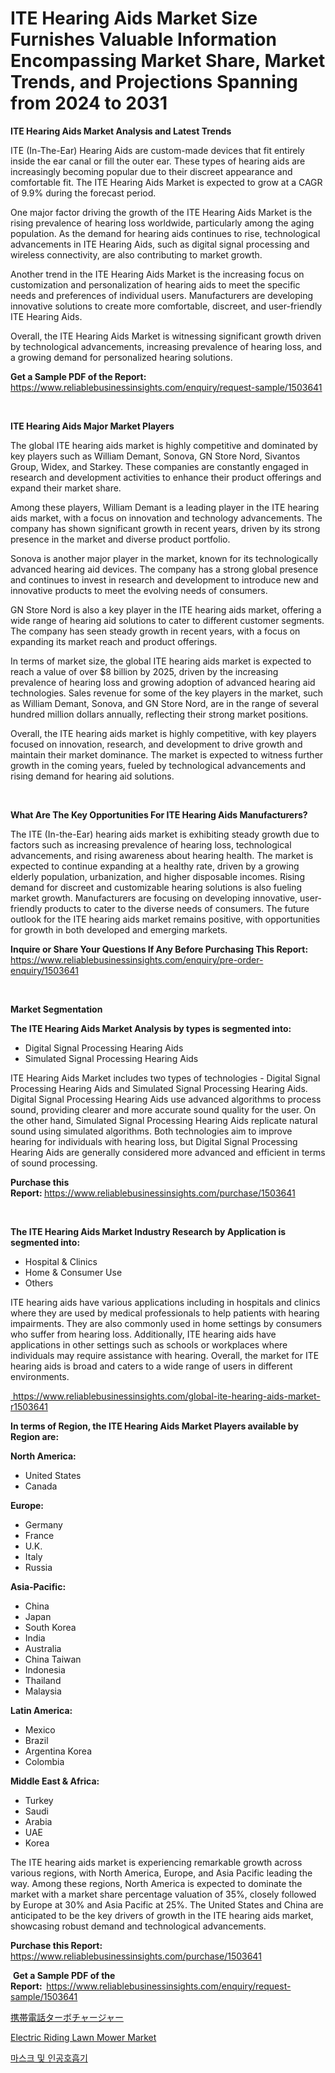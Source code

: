 <p><h1>ITE Hearing Aids Market Size Furnishes Valuable Information Encompassing Market Share, Market Trends, and Projections Spanning from 2024 to 2031</h1></p><p><strong>ITE Hearing Aids Market Analysis and Latest Trends</strong></p>
<p><p>ITE (In-The-Ear) Hearing Aids are custom-made devices that fit entirely inside the ear canal or fill the outer ear. These types of hearing aids are increasingly becoming popular due to their discreet appearance and comfortable fit. The ITE Hearing Aids Market is expected to grow at a CAGR of 9.9% during the forecast period.</p><p>One major factor driving the growth of the ITE Hearing Aids Market is the rising prevalence of hearing loss worldwide, particularly among the aging population. As the demand for hearing aids continues to rise, technological advancements in ITE Hearing Aids, such as digital signal processing and wireless connectivity, are also contributing to market growth.</p><p>Another trend in the ITE Hearing Aids Market is the increasing focus on customization and personalization of hearing aids to meet the specific needs and preferences of individual users. Manufacturers are developing innovative solutions to create more comfortable, discreet, and user-friendly ITE Hearing Aids.</p><p>Overall, the ITE Hearing Aids Market is witnessing significant growth driven by technological advancements, increasing prevalence of hearing loss, and a growing demand for personalized hearing solutions.</p></p>
<p><strong>Get a Sample PDF of the Report:&nbsp;</strong> <a href="https://www.reliablebusinessinsights.com/enquiry/request-sample/1503641">https://www.reliablebusinessinsights.com/enquiry/request-sample/1503641</a></p>
<p>&nbsp;</p>
<p><strong>ITE Hearing Aids Major Market Players</strong></p>
<p><p>The global ITE hearing aids market is highly competitive and dominated by key players such as William Demant, Sonova, GN Store Nord, Sivantos Group, Widex, and Starkey. These companies are constantly engaged in research and development activities to enhance their product offerings and expand their market share.</p><p>Among these players, William Demant is a leading player in the ITE hearing aids market, with a focus on innovation and technology advancements. The company has shown significant growth in recent years, driven by its strong presence in the market and diverse product portfolio.</p><p>Sonova is another major player in the market, known for its technologically advanced hearing aid devices. The company has a strong global presence and continues to invest in research and development to introduce new and innovative products to meet the evolving needs of consumers.</p><p>GN Store Nord is also a key player in the ITE hearing aids market, offering a wide range of hearing aid solutions to cater to different customer segments. The company has seen steady growth in recent years, with a focus on expanding its market reach and product offerings.</p><p>In terms of market size, the global ITE hearing aids market is expected to reach a value of over $8 billion by 2025, driven by the increasing prevalence of hearing loss and growing adoption of advanced hearing aid technologies. Sales revenue for some of the key players in the market, such as William Demant, Sonova, and GN Store Nord, are in the range of several hundred million dollars annually, reflecting their strong market positions.</p><p>Overall, the ITE hearing aids market is highly competitive, with key players focused on innovation, research, and development to drive growth and maintain their market dominance. The market is expected to witness further growth in the coming years, fueled by technological advancements and rising demand for hearing aid solutions.</p></p>
<p>&nbsp;</p>
<p><strong>What Are The Key Opportunities For ITE Hearing Aids Manufacturers?</strong></p>
<p><p>The ITE (In-the-Ear) hearing aids market is exhibiting steady growth due to factors such as increasing prevalence of hearing loss, technological advancements, and rising awareness about hearing health. The market is expected to continue expanding at a healthy rate, driven by a growing elderly population, urbanization, and higher disposable incomes. Rising demand for discreet and customizable hearing solutions is also fueling market growth. Manufacturers are focusing on developing innovative, user-friendly products to cater to the diverse needs of consumers. The future outlook for the ITE hearing aids market remains positive, with opportunities for growth in both developed and emerging markets.</p></p>
<p><strong>Inquire or Share Your Questions If Any Before Purchasing This Report:</strong> <a href="https://www.reliablebusinessinsights.com/enquiry/pre-order-enquiry/1503641">https://www.reliablebusinessinsights.com/enquiry/pre-order-enquiry/1503641</a></p>
<p>&nbsp;</p>
<p><strong>Market Segmentation</strong></p>
<p><strong>The ITE Hearing Aids Market Analysis by types is segmented into:</strong></p>
<p><ul><li>Digital Signal Processing Hearing Aids</li><li>Simulated Signal Processing Hearing Aids</li></ul></p>
<p><p>ITE Hearing Aids Market includes two types of technologies - Digital Signal Processing Hearing Aids and Simulated Signal Processing Hearing Aids. Digital Signal Processing Hearing Aids use advanced algorithms to process sound, providing clearer and more accurate sound quality for the user. On the other hand, Simulated Signal Processing Hearing Aids replicate natural sound using simulated algorithms. Both technologies aim to improve hearing for individuals with hearing loss, but Digital Signal Processing Hearing Aids are generally considered more advanced and efficient in terms of sound processing.</p></p>
<p><strong>Purchase this Report:&nbsp;</strong><a href="https://www.reliablebusinessinsights.com/purchase/1503641">https://www.reliablebusinessinsights.com/purchase/1503641</a></p>
<p>&nbsp;</p>
<p><strong>The ITE Hearing Aids Market Industry Research by Application is segmented into:</strong></p>
<p><ul><li>Hospital & Clinics</li><li>Home & Consumer Use</li><li>Others</li></ul></p>
<p><p>ITE hearing aids have various applications including in hospitals and clinics where they are used by medical professionals to help patients with hearing impairments. They are also commonly used in home settings by consumers who suffer from hearing loss. Additionally, ITE hearing aids have applications in other settings such as schools or workplaces where individuals may require assistance with hearing. Overall, the market for ITE hearing aids is broad and caters to a wide range of users in different environments.</p></p>
<p><a href="https://www.reliablebusinessinsights.com/global-ite-hearing-aids-market-r1503641">&nbsp;https://www.reliablebusinessinsights.com/global-ite-hearing-aids-market-r1503641</a></p>
<p><strong>In terms of Region, the ITE Hearing Aids Market Players available by Region are:</strong></p>
<p>
    <p> <strong> North America: </strong>
        <ul>
            <li>United States</li>
            <li>Canada</li>
        </ul>
        </p> 
    <p> <strong> Europe: </strong>
        <ul>
            <li>Germany</li>
            <li>France</li>
            <li>U.K.</li>
            <li>Italy</li>
            <li>Russia</li>
        </ul>
        </p> 
    <p> <strong> Asia-Pacific: </strong>
        <ul>
            <li>China</li>
            <li>Japan</li>
            <li>South Korea</li>
            <li>India</li>
            <li>Australia</li>
            <li>China Taiwan</li>
            <li>Indonesia</li>
            <li>Thailand</li>
            <li>Malaysia</li>
        </ul>
        </p> 
    <p> <strong> Latin America: </strong>
        <ul>
            <li>Mexico</li>
            <li>Brazil</li>
            <li>Argentina Korea</li>
            <li>Colombia</li>
        </ul>
        </p> 
    <p> <strong> Middle East & Africa: </strong>
        <ul>
            <li>Turkey</li>
            <li>Saudi</li>
            <li>Arabia</li>
            <li>UAE</li>
            <li>Korea</li>
        </ul>
    </p>
    </p>
<p><p>The ITE hearing aids market is experiencing remarkable growth across various regions, with North America, Europe, and Asia Pacific leading the way. Among these regions, North America is expected to dominate the market with a market share percentage valuation of 35%, closely followed by Europe at 30% and Asia Pacific at 25%. The United States and China are anticipated to be the key drivers of growth in the ITE hearing aids market, showcasing robust demand and technological advancements.</p></p>
<p><strong>Purchase this Report: </strong><a href="https://www.reliablebusinessinsights.com/purchase/1503641">https://www.reliablebusinessinsights.com/purchase/1503641</a></p>
<p>&nbsp;<strong>Get a Sample PDF of the Report:&nbsp;&nbsp;</strong><a href="https://www.reliablebusinessinsights.com/enquiry/request-sample/1503641">https://www.reliablebusinessinsights.com/enquiry/request-sample/1503641</a></p>
<p><strong></strong></p>
<p><p><a href="https://github.com/SantosDicki04/Market-Research-Report-List-1/blob/main/6030868102386.md">携帯電話ターボチャージャー</a></p><p><a href="https://view.publitas.com/reportprime-1/electric-riding-lawn-mower-market-size-market-outlook-and-market-forecast-2024-to-2031/">Electric Riding Lawn Mower Market</a></p><p><a href="https://medium.com/@genius6587678/%EB%A7%88%EC%8A%A4%ED%81%AC%EC%99%80-%ED%98%B8%ED%9D%A1%EA%B8%B0-%EB%B3%B4%ED%98%B8%EA%B5%AC-%EC%8B%9C%EC%9E%A5-%EA%B7%9C%EB%AA%A8%EC%99%80-%EC%8B%9C%EC%9E%A5-%EB%8F%99%ED%96%A5-%EC%99%84%EC%A0%84%ED%95%9C-%EC%82%B0%EC%97%85-%EA%B0%9C%EC%9A%94-2024%EB%85%84%EB%B6%80%ED%84%B0-2031%EB%85%84-c26ec6e554e6">마스크 및 인공호흡기</a></p></p>